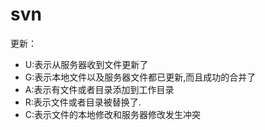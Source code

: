 # svn

更新：

- U:表示从服务器收到文件更新了
- G:表示本地文件以及服务器文件都已更新,而且成功的合并了
- A:表示有文件或者目录添加到工作目录
- R:表示文件或者目录被替换了.
- C:表示文件的本地修改和服务器修改发生冲突
